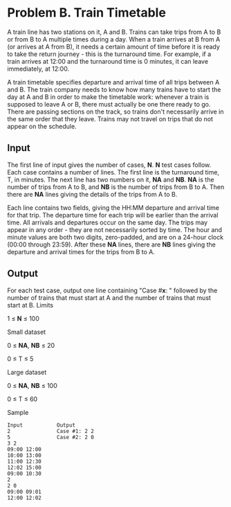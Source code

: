 # Problem B. Train Timetable

A train line has two stations on it, A and B. Trains can take trips from A to B or from B to A multiple times during a day. When a train arrives at B from A (or arrives at A from B), it needs a certain amount of time before it is ready to take the return journey - this is the turnaround time. For example, if a train arrives at 12:00 and the turnaround time is 0 minutes, it can leave immediately, at 12:00.

A train timetable specifies departure and arrival time of all trips between A and B. The train company needs to know how many trains have to start the day at A and B in order to make the timetable work: whenever a train is supposed to leave A or B, there must actually be one there ready to go. There are passing sections on the track, so trains don't necessarily arrive in the same order that they leave. Trains may not travel on trips that do not appear on the schedule.

## Input

The first line of input gives the number of cases, __N__. __N__ test cases follow.
Each case contains a number of lines. The first line is the turnaround time, T, in minutes. The next line has two numbers on it, __NA__ and __NB__. __NA__ is the number of trips from A to B, and __NB__ is the number of trips from B to A. Then there are __NA__ lines giving the details of the trips from A to B.

Each line contains two fields, giving the HH:MM departure and arrival time for that trip. The departure time for each trip will be earlier than the arrival time. All arrivals and departures occur on the same day. The trips may appear in any order - they are not necessarily sorted by time. The hour and minute values are both two digits, zero-padded, and are on a 24-hour clock (00:00 through 23:59).
After these __NA__ lines, there are __NB__ lines giving the departure and arrival times for the trips from B to A.

## Output

For each test case, output one line containing "Case #__x__: " followed by the number of trains that must start at A and the number of trains that must start at B.
Limits

1 ≤ __N__ ≤ 100

Small dataset

0 ≤ __NA__, __NB__ ≤ 20

0 ≤ T ≤ 5

Large dataset

0 ≤ __NA__, __NB__ ≤ 100

0 ≤ T ≤ 60

Sample
```
Input           Output 
2               Case #1: 2 2
5               Case #2: 2 0
3 2
09:00 12:00
10:00 13:00
11:00 12:30
12:02 15:00
09:00 10:30
2
2 0
09:00 09:01
12:00 12:02
```
